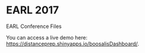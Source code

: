 # EARL 2017
EARL Conference Files

You can access a live demo here: https://distanceprep.shinyapps.io/boosalisDashboard/. 

